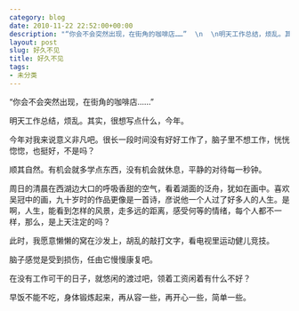 ```yaml
---
category: blog
date: 2010-11-22 22:52:00+00:00
description: "“你会不会突然出现，在街角的咖啡店……”  \n  \n明天工作总结，烦乱。其实，很"
layout: post
slug: 好久不见
title: 好久不见
tags:
- 未分类
---
```


“你会不会突然出现，在街角的咖啡店……”  
  
明天工作总结，烦乱。其实，很想写点什么，今年。  
  
今年对我来说意义非凡吧。很长一段时间没有好好工作了，脑子里不想工作，恍恍惚惚，也挺好，不是吗？  
  
顺其自然。有机会就多学点东西，没有机会就休息，平静的对待每一秒钟。  
  
周日的清晨在西湖边大口的呼吸香甜的空气，看着湖面的泛舟，犹如在画中。喜欢吴冠中的画，九十岁时的作品更像是一首诗，彦说他一个人过了好多人的人生。是啊，人生，能看到怎样的风景，走多远的距离，感受何等的情绪，每个人都不一样，那么，是上天注定的吗？  
  
此时，我愿意懒懒的窝在沙发上，胡乱的敲打文字，看电视里运动健儿竞技。  
  
脑子感觉是受到损伤，任由它慢慢康复吧。  
  
在没有工作可干的日子，就悠闲的渡过吧，领着工资闲着有什么不好？  
  
早饭不能不吃，身体锻炼起来，再从容一些，再开心一些，简单一些。
